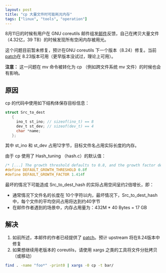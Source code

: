 ```yaml
---
layout: post
title: "cp 大量文件时可能耗光内存"
tags: ["linux", "tools", "operation"]
---
```


8月11日的时候有用户在 GNU coreutils 邮件组发[邮件][origin_mail]反馈，自己在拷贝大量文件（4.32亿，39 TB）的时候发现所有空闲内存被用光。

这个问题目前暂未修复，预计在GNU coreutils 下一个版本（8.24）修复。当前 [patch][patch]在 8.23版本可用（更早版本没试过，理论上可用）。

**注意：** 这一问题在 mv 命令被转化为 cp （例如跨文件系统 mv 文件）的时候也会有影响。

<!-- more -->
## 原因

cp 的代码中使用如下结构体保存目标信息：

```c
struct Src_to_dest
   {
     ino_t st_ino; // sizeof(ino_t) == 8
     dev_t st_dev; // sizeof(dev_t) == 4
     char *name;
   };
```

其中 st_ino 和 st_dev 占用12字节，目标文件名占用实际长度的内存。

由于 cp 使用了 Hash_tuning （hash.c）的默认值：

```c
/* [...] The growth threshold defaults to 0.8, and the growth factor defaults to 1.414, meaning that the table will have doubled its size every second time 80% of the buckets get used.  */
#define DEFAULT_GROWTH_THRESHOLD 0.8f
#define DEFAULT_GROWTH_FACTOR 1.414f
```

最坏的情况下可能造成 Src_to_dest_hash 的实际占用空间呈约2倍增长，即：

- 通常情况下文件名的长度在 10个字符以内，最坏情况下，Src_to_dest_hash 中，每个文件的平均空间占用将达到约40字节
- 在邮件作者遇到的场景中，内存占用量为：432M * 40 Bytes = 17 GB

## 解决

1. 如前所述，本邮件的作者已经提供了 [patch][patch]。预计 upstream 将在8.24版本中修复
2. 如果想继续用老版本的 coreutils，请使用 xargs 之类的工具将文件分批拷贝（或移动）

```bash
find . -name "foo*" -print0 | xargs -0 cp -t bar/
```

[origin_mail]:http://lists.gnu.org/archive/html/coreutils/2014-08/msg00012.html
[patch]: http://git.savannah.gnu.org/cgit/coreutils.git/commit/?id=65d8e6906ae8752358b4f96153f7a1c5ccec3789
